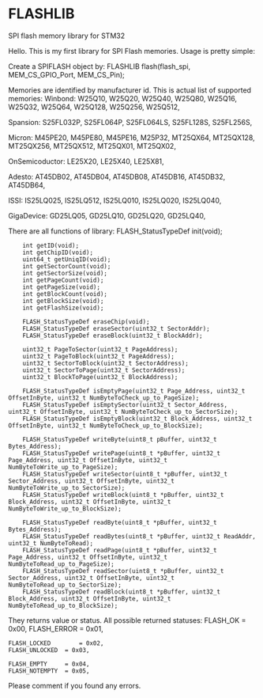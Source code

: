 # FLASHLIB
SPI flash memory library for STM32

Hello. This is my first library for SPI Flash memories. Usage is pretty simple:

Create a SPIFLASH object by:
  FLASHLIB flash(flash_spi, MEM_CS_GPIO_Port, MEM_CS_Pin);

Memories are identified by manufacturer id. This is actual list of supported memories:
  Winbond:
    W25Q10,
    W25Q20,
    W25Q40,
    W25Q80,
    W25Q16,
    W25Q32,
    W25Q64,
    W25Q128,
    W25Q256,
    W25Q512,

  Spansion:
    S25FL032P,
    S25FL064P,
    S25FL064LS,
    S25FL128S,
    S25FL256S,

  Micron:
    M45PE20,
    M45PE80,
    M45PE16,
    M25P32,
    MT25QX64,
    MT25QX128,
    MT25QX256,
    MT25QX512,
    MT25QX01,
    MT25QX02,

  OnSemicoductor:
    LE25X20,
    LE25X40,
    LE25X81,

  Adesto:
    AT45DB02,
    AT45DB04,
    AT45DB08,
    AT45DB16,
    AT45DB32,
    AT45DB64,

  ISSI:
    IS25LQ025,
    IS25LQ512,
    IS25LQ010,
    IS25LQ020,
    IS25LQ040,

  GigaDevice:
    GD25LQ05,
    GD25LQ10,
    GD25LQ20,
    GD25LQ40,
    
There are all functions of library:
		FLASH_StatusTypeDef init(void);

		int getID(void);
		int getChipID(void);
		uint64_t getUniqID(void);
		int getSectorCount(void);
		int getSectorSize(void);
		int getPageCount(void);
		int getPageSize(void);
		int getBlockCount(void);
		int getBlockSize(void);
		int getFlashSize(void);

		FLASH_StatusTypeDef eraseChip(void);
		FLASH_StatusTypeDef eraseSector(uint32_t SectorAddr);
		FLASH_StatusTypeDef eraseBlock(uint32_t BlockAddr);

		uint32_t PageToSector(uint32_t PageAddress);
		uint32_t PageToBlock(uint32_t PageAddress);
		uint32_t SectorToBlock(uint32_t SectorAddress);
		uint32_t SectorToPage(uint32_t SectorAddress);
		uint32_t BlockToPage(uint32_t BlockAddress);

		FLASH_StatusTypeDef isEmptyPage(uint32_t Page_Address, uint32_t OffsetInByte, uint32_t NumByteToCheck_up_to_PageSize);
		FLASH_StatusTypeDef isEmptySector(uint32_t Sector_Address, uint32_t OffsetInByte, uint32_t NumByteToCheck_up_to_SectorSize);
		FLASH_StatusTypeDef isEmptyBlock(uint32_t Block_Address, uint32_t OffsetInByte, uint32_t NumByteToCheck_up_to_BlockSize);

		FLASH_StatusTypeDef writeByte(uint8_t pBuffer, uint32_t Bytes_Address);
		FLASH_StatusTypeDef writePage(uint8_t *pBuffer, uint32_t Page_Address, uint32_t OffsetInByte, uint32_t NumByteToWrite_up_to_PageSize);
		FLASH_StatusTypeDef writeSector(uint8_t *pBuffer, uint32_t Sector_Address, uint32_t OffsetInByte, uint32_t NumByteToWrite_up_to_SectorSize);
		FLASH_StatusTypeDef writeBlock(uint8_t *pBuffer, uint32_t Block_Address, uint32_t OffsetInByte, uint32_t NumByteToWrite_up_to_BlockSize);

		FLASH_StatusTypeDef readByte(uint8_t *pBuffer, uint32_t Bytes_Address);
		FLASH_StatusTypeDef readBytes(uint8_t *pBuffer, uint32_t ReadAddr, uint32_t NumByteToRead);
		FLASH_StatusTypeDef readPage(uint8_t *pBuffer, uint32_t Page_Address, uint32_t OffsetInByte, uint32_t NumByteToRead_up_to_PageSize);
		FLASH_StatusTypeDef readSector(uint8_t *pBuffer, uint32_t Sector_Address, uint32_t OffsetInByte, uint32_t NumByteToRead_up_to_SectorSize);
		FLASH_StatusTypeDef readBlock(uint8_t *pBuffer, uint32_t Block_Address, uint32_t OffsetInByte, uint32_t NumByteToRead_up_to_BlockSize);

They returns value or status. All possible returned statuses:
    FLASH_OK			= 0x00,
    FLASH_ERROR		= 0x01,

    FLASH_LOCKED		= 0x02,
    FLASH_UNLOCKED	= 0x03,

    FLASH_EMPTY		= 0x04,
    FLASH_NOTEMPTY	= 0x05,
    
Please comment if you found any errors.
